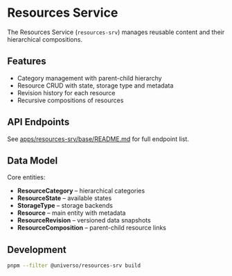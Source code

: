 # Resources Service

The Resources Service (`resources-srv`) manages reusable content and their hierarchical compositions.

## Features
- Category management with parent-child hierarchy
- Resource CRUD with state, storage type and metadata
- Revision history for each resource
- Recursive compositions of resources

## API Endpoints
See [apps/resources-srv/base/README.md](../../../../apps/resources-srv/base/README.md) for full endpoint list.

## Data Model
Core entities:
- **ResourceCategory** – hierarchical categories
- **ResourceState** – available states
- **StorageType** – storage backends
- **Resource** – main entity with metadata
- **ResourceRevision** – versioned data snapshots
- **ResourceComposition** – parent-child resource links

## Development
```bash
pnpm --filter @universo/resources-srv build
```
